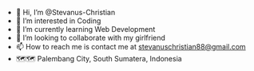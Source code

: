 - 👋 Hi, I’m @Stevanus-Christian
- 👀 I’m interested in Coding
- 🌱 I’m currently learning Web Development
- 💞️ I’m looking to collaborate with my girlfriend
- 📫 How to reach me is contact me at stevanuschristian88@gmail.com
- 🗺🗺 Palembang City, South Sumatera, Indonesia

<!---
Stevanus-Christian/Stevanus-Christian is a ✨ special ✨ repository because its `README.md` (this file) appears on your GitHub profile.
You can click the Preview link to take a look at your changes.
--->
